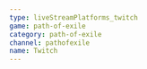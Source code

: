 ```yaml
---
type: liveStreamPlatforms_twitch
game: path-of-exile
category: path-of-exile
channel: pathofexile
name: Twitch
---
```

